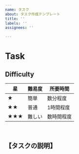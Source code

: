 ```yaml
---
name: タスク
about: タスク作成テンプレート
title: ''
labels: ''
assignees: ''

---
```


# Task

## Difficulty
| 星 | 難易度 | 所要時間 |
| ------------- | ------------- | ------------- |
| ★ | 簡単 | 数分程度  |
| ★★ | 普通 | 1時間程度  |
| ★★★ | 難しい | 数時間程度  |


<br>

## 【タスクの説明】

<br>
